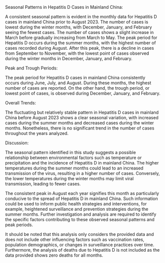 Seasonal Patterns in Hepatitis D Cases in Mainland China: 

A consistent seasonal pattern is evident in the monthly data for Hepatitis D cases in mainland China prior to August 2023. The number of cases is lowest during the winter months, with December, January, and February seeing the fewest cases. The number of cases shows a slight increase in March before gradually increasing from March to May. The peak period for Hepatitis D occurs during the summer months, with the highest number of cases recorded during August. After this peak, there is a decline in cases from September to November, with the lowest point of cases observed during the winter months in December, January, and February.

Peak and Trough Periods: 

The peak period for Hepatitis D cases in mainland China consistently occurs during June, July, and August. During these months, the highest number of cases are reported. On the other hand, the trough period, or lowest point of cases, is observed during December, January, and February.

Overall Trends: 

The fluctuating but relatively stable pattern in Hepatitis D cases in mainland China before August 2023 shows a clear seasonal variation, with increased cases during the summer months and decreased cases during the winter months. Nonetheless, there is no significant trend in the number of cases throughout the years analyzed.

Discussion: 

The seasonal pattern identified in this study suggests a possible relationship between environmental factors such as temperature or precipitation and the incidence of Hepatitis D in mainland China. The higher temperatures during the summer months could lead to an increased transmission of the virus, resulting in a higher number of cases. Conversely, the lower temperatures during the winter months may limit viral transmission, leading to fewer cases.

The consistent peak in August each year signifies this month as particularly conducive to the spread of Hepatitis D in mainland China. Such information could be used to inform public health strategies and interventions, for example, heightened surveillance and prevention strategies during the summer months. Further investigation and analysis are required to identify the specific factors contributing to these observed seasonal patterns and peak periods.

It should be noted that this analysis only considers the provided data and does not include other influencing factors such as vaccination rates, population demographics, or changes in surveillance practices over time. Furthermore, the analysis of deaths due to Hepatitis D is not included as the data provided shows zero deaths for all months.